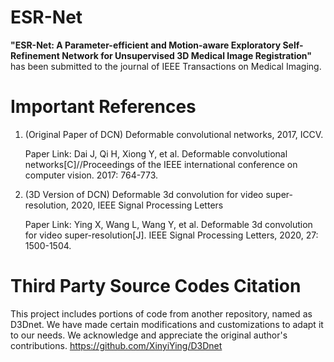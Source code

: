 # ESR-Net
__"ESR-Net: A Parameter-efficient and Motion-aware Exploratory Self-Refinement Network for Unsupervised 3D Medical Image Registration"__ has been submitted to the journal of IEEE Transactions on Medical Imaging.

# Important References
1. (Original Paper of DCN) Deformable convolutional networks, 2017, ICCV.
   
   Paper Link: Dai J, Qi H, Xiong Y, et al. Deformable convolutional networks[C]//Proceedings of the IEEE international conference on computer vision. 2017: 764-773.
2. (3D Version of DCN) Deformable 3d convolution for video super-resolution, 2020, IEEE Signal Processing Letters
   
   Paper Link: Ying X, Wang L, Wang Y, et al. Deformable 3d convolution for video super-resolution[J]. IEEE Signal Processing Letters, 2020, 27: 1500-1504.

# Third Party Source Codes Citation
This project includes portions of code from another repository, named as D3Dnet. We have made certain modifications and customizations to adapt it to our needs. We acknowledge and appreciate the original author's contributions.
https://github.com/XinyiYing/D3Dnet
